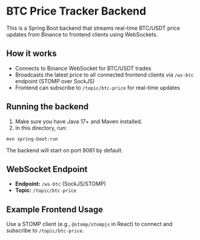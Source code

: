# BTC Price Tracker Backend

This is a Spring Boot backend that streams real-time BTC/USDT price updates from Binance to frontend clients using WebSockets.

## How it works
- Connects to Binance WebSocket for BTC/USDT trades
- Broadcasts the latest price to all connected frontend clients via `/ws-btc` endpoint (STOMP over SockJS)
- Frontend can subscribe to `/topic/btc-price` for real-time updates

## Running the backend

1. Make sure you have Java 17+ and Maven installed.
2. In this directory, run:

```
mvn spring-boot:run
```

The backend will start on port 8081 by default.

## WebSocket Endpoint
- **Endpoint:** `/ws-btc` (SockJS/STOMP)
- **Topic:** `/topic/btc-price`

## Example Frontend Usage
Use a STOMP client (e.g., `@stomp/stompjs` in React) to connect and subscribe to `/topic/btc-price`.
